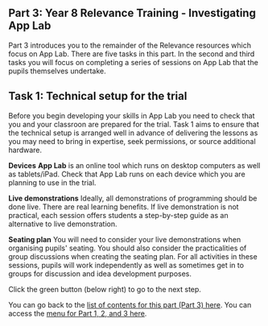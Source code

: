## Part 3: Year 8 Relevance Training - Investigating App Lab
Part 3 introduces you to the remainder of the Relevance resources which focus on App Lab. There are five tasks in this part. In the second and third tasks you will focus on completing a series of sessions on App Lab that the pupils themselves undertake.

## Task 1: Technical setup for the trial

Before you begin developing your skills in App Lab you need to check that you and your classroon are prepared for the trial. Task 1 aims to ensure that the technical setup is arranged well in advance of delivering the lessons as you may need to bring in expertise, seek permissions, or source additional hardware. 

**Devices**
**App Lab** is an online tool which runs on desktop computers as well as tablets/iPad. Check that App Lab runs on each device which you are planning to use in the trial.

**Live demonstrations**
Ideally, all demonstrations of programming should be done live. There are real learning benefits. If live demonstration is not practical, each session offers students a step-by-step guide as an alternative to live demonstration.

**Seating plan**
You will need to consider your live demonstrations when organising pupils' seating. You should also consider the practicalities of group discussions when creating the seating plan. For all activities in these sessions, pupils will work independently as well as sometimes get in to groups for discussion and idea development purposes.

Click the green button (below right) to go to the next step.

You can go back to the [list of contents for this part (Part 3) here](https://projects.raspberrypi.org/en/projects/Year8-RelevanceTraining-Part3-GBICi4). 
You can access the [menu for Part 1, 2, and 3 here](https://projects.raspberrypi.org/en/pathways/year8-relevancetraining-gbici4).
